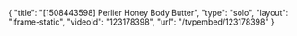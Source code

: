 {
    "title": "[1508443598] Perlier Honey Body Butter",
    "type": "solo",
    "layout": "iframe-static",
    "videoId": "123178398",
    "url": "\/tvpembed\/123178398"
}